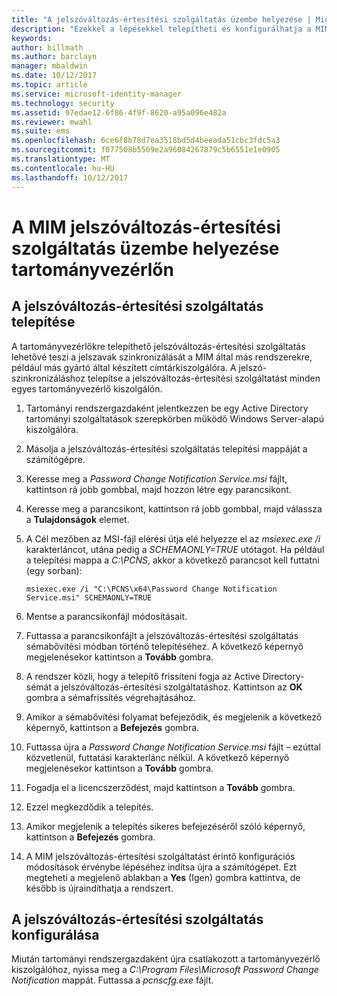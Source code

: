 ```yaml
---
title: "A jelszóváltozás-értesítési szolgáltatás üzembe helyezése | Microsoft Docs"
description: "Ezekkel a lépésekkel telepítheti és konfigurálhatja a MIM jelszóváltozás-értesítési szolgáltatást a tartományvezérlőn."
keywords: 
author: billmath
ms.author: barclayn
manager: mbaldwin
ms.date: 10/12/2017
ms.topic: article
ms.service: microsoft-identity-manager
ms.technology: security
ms.assetid: 97edae12-6f86-4f9f-8620-a95a096e482a
ms.reviewer: mwahl
ms.suite: ems
ms.openlocfilehash: 6ce6f8b78d7ea3518bd5d4beeada51cbc3fdc5a3
ms.sourcegitcommit: f077508b5569e2a96084267879c5b6551e1e0905
ms.translationtype: MT
ms.contentlocale: hu-HU
ms.lasthandoff: 10/12/2017
---
```

# <a name="deploy-the-mim-password-change-notification-service-on-a-domain-controller"></a>A MIM jelszóváltozás-értesítési szolgáltatás üzembe helyezése tartományvezérlőn

## <a name="install-the-password-change-notification-service"></a>A jelszóváltozás-értesítési szolgáltatás telepítése
A tartományvezérlőkre telepíthető jelszóváltozás-értesítési szolgáltatás lehetővé teszi a jelszavak szinkronizálását a MIM által más rendszerekre, például más gyártó által készített címtárkiszolgálóra. A jelszó-szinkronizáláshoz telepítse a jelszóváltozás-értesítési szolgáltatást minden egyes tartományvezérlő kiszolgálón.

1.  Tartományi rendszergazdaként jelentkezzen be egy Active Directory tartományi szolgáltatások szerepkörben működő Windows Server-alapú kiszolgálóra.

2.  Másolja a jelszóváltozás-értesítési szolgáltatás telepítési mappáját a számítógépre.

3.  Keresse meg a *Password Change Notification Service.msi* fájlt, kattintson rá jobb gombbal, majd hozzon létre egy parancsikont.

4.  Keresse meg a parancsikont, kattintson rá jobb gombbal, majd válassza a **Tulajdonságok** elemet.

5.  A Cél mezőben az MSI-fájl elérési útja elé helyezze el az *msiexec.exe /i* karakterláncot, utána pedig a *SCHEMAONLY=TRUE* utótagot. Ha például a telepítési mappa a *C:\PCNS*, akkor a következő parancsot kell futtatni (egy sorban):

    ```
    msiexec.exe /i "C:\PCNS\x64\Password Change Notification Service.msi" SCHEMAONLY=TRUE
    ```

6.  Mentse a parancsikonfájl módosításait.

7.  Futtassa a parancsikonfájlt a jelszóváltozás-értesítési szolgáltatás sémabővítési módban történő telepítéséhez. A következő képernyő megjelenésekor kattintson a **Tovább** gombra.

8.  A rendszer közli, hogy a telepítő frissíteni fogja az Active Directory-sémát a jelszóváltozás-értesítési szolgáltatáshoz. Kattintson az **OK** gombra a sémafrissítés végrehajtásához.

9. Amikor a sémabővítési folyamat befejeződik, és megjelenik a következő képernyő, kattintson a **Befejezés** gombra.

10. Futtassa újra a *Password Change Notification Service.msi* fájlt – ezúttal közvetlenül, futtatási karakterlánc nélkül.  A következő képernyő megjelenésekor kattintson a **Tovább** gombra.

11. Fogadja el a licencszerződést, majd kattintson a **Tovább** gombra.

12. Ezzel megkezdődik a telepítés.

13. Amikor megjelenik a telepítés sikeres befejezéséről szóló képernyő, kattintson a **Befejezés** gombra.

14. A MIM jelszóváltozás-értesítési szolgáltatást érintő konfigurációs módosítások érvénybe lépéséhez indítsa újra a számítógépet. Ezt megteheti a megjelenő ablakban a **Yes** (Igen) gombra kattintva, de később is újraindíthatja a rendszert.

## <a name="configuring-the-password-change-notification-service"></a>A jelszóváltozás-értesítési szolgáltatás konfigurálása
Miután tartományi rendszergazdaként újra csatlakozott a tartományvezérlő kiszolgálóhoz, nyissa meg a *C:\Program Files\Microsoft Password Change Notification* mappát. Futtassa a *pcnscfg.exe* fájlt.
